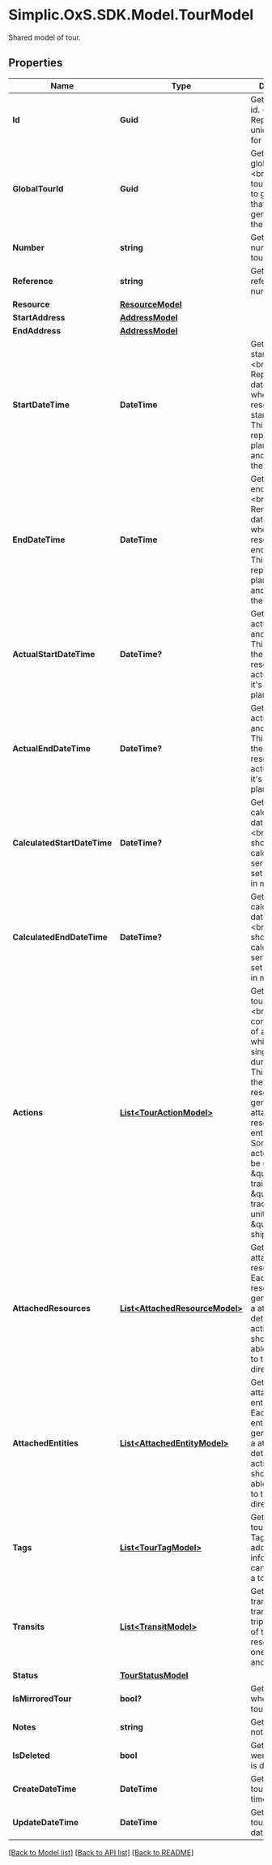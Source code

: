 # Simplic.OxS.SDK.Model.TourModel
Shared model of tour.

## Properties

Name | Type | Description | Notes
------------ | ------------- | ------------- | -------------
**Id** | **Guid** | Gets or sets the id.  &lt;br&gt;  Represents a unique identifier for a tour.   | [optional] 
**GlobalTourId** | **Guid** | Gets or sets the global tour id.  &lt;br&gt;  The global tour id is used to group tours that were generated from the same tour.   | [optional] 
**Number** | **string** | Gets or sets the number of the tour. | [optional] 
**Reference** | **string** | Gets or sets the reference number. | [optional] 
**Resource** | [**ResourceModel**](ResourceModel.md) |  | [optional] 
**StartAddress** | [**AddressModel**](AddressModel.md) |  | [optional] 
**EndAddress** | [**AddressModel**](AddressModel.md) |  | [optional] 
**StartDateTime** | **DateTime** | Gets or sets the start date time.  &lt;br&gt;  Represents the date and time when the resource should start it&#39;s trip.    This just represents the planned date and time, not the actual start. | [optional] 
**EndDateTime** | **DateTime** | Gets or sets the end date time.  &lt;br&gt;  Rerpresents the date and time when the resource should end it&#39;s trip.    This just represents the planned date and time, not the actual end. | [optional] 
**ActualStartDateTime** | **DateTime?** | Gets or sets the actual start date and time.  &lt;br&gt;  This represents the time the resource actually started it&#39;s trip, not the planned start.   | [optional] 
**ActualEndDateTime** | **DateTime?** | Gets or sets the actual end date and time.  &lt;br&gt;  This represents the time the resource actually ended it&#39;s trip, not the planned end.   | [optional] 
**CalculatedStartDateTime** | **DateTime?** | Gets or sets the calculated start date and time.  &lt;br&gt;  This value should be calculated by a service and not set by the user in most cases.   | [optional] 
**CalculatedEndDateTime** | **DateTime?** | Gets or sets the calculated end date and time.  &lt;br&gt;  This value should be calculated by a service and not set by the user in most cases.   | [optional] 
**Actions** | [**List&lt;TourActionModel&gt;**](TourActionModel.md) | Gets or sets the tour actions.  &lt;br&gt;  This list contains a list of actions which define single events during the trip.    This list will be the primary resource for the generation of attached resources and entities.  &lt;br&gt;  Some of these actoins might be e.g.: \&quot;Add trailer\&quot;, \&quot;Change tractor unit\&quot; or \&quot;Load shipment\&quot;.   | [optional] 
**AttachedResources** | [**List&lt;AttachedResourceModel&gt;**](AttachedResourceModel.md) | Gets or sets the attached resources.  &lt;br&gt;  Each attached resource will be generetad from a attaching and detaching action.    The user should not be able to add data to this list directly. | [optional] 
**AttachedEntities** | [**List&lt;AttachedEntityModel&gt;**](AttachedEntityModel.md) | Gets or sets the attached entities.  &lt;br&gt;  Each attached entity will be generated from a attaching and detaching action.    The user should not be able to add data to this list directly. | [optional] 
**Tags** | [**List&lt;TourTagModel&gt;**](TourTagModel.md) | Gets or sets tour tags.  &lt;br&gt;  Tags are shorts additional information that can be added to a tour.   | [optional] 
**Transits** | [**List&lt;TransitModel&gt;**](TransitModel.md) | Gets or sets transits.  &lt;br&gt;  A transit is a trip/movement of the primary resource from one place to another.   | [optional] 
**Status** | [**TourStatusModel**](TourStatusModel.md) |  | [optional] 
**IsMirroredTour** | **bool?** | Gets or sets whether the tour is mirrored. | [optional] 
**Notes** | **string** | Gets or sets a note to the tour. | [optional] 
**IsDeleted** | **bool** | Gets or sets werther the tour is deleted. | [optional] 
**CreateDateTime** | **DateTime** | Gets or sets the tour create date time | [optional] 
**UpdateDateTime** | **DateTime** | Gets or sets the tour update date time | [optional] 

[[Back to Model list]](../README.md#documentation-for-models) [[Back to API list]](../README.md#documentation-for-api-endpoints) [[Back to README]](../README.md)

